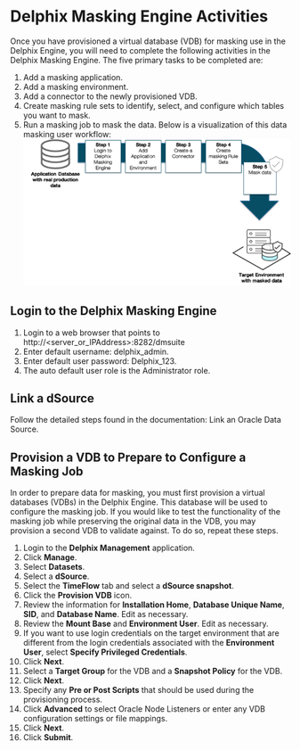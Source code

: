 # Delphix Masking Engine Activities
Once you have provisioned a virtual database (VDB) for masking use in the Delphix Engine, you will need to complete the following activities in the Delphix Masking Engine. The five primary tasks to be completed are:

1. Add a masking application.
2. Add a masking environment.
3. Add a connector to the newly provisioned VDB.
4. Create masking rule sets to identify, select, and configure which tables you want to mask.
5. Run a masking job to mask the data.
Below is a visualization of this data masking user workflow:
![](./media/masking_steps.png)

## Login to the Delphix Masking Engine
1. Login to a web browser that points to  http://<server_or_IPAddress>:8282/dmsuite
2. Enter default username: delphix_admin.
3. Enter default user password:  Delphix_123.
4. The auto default user role is the Administrator role.

## Link a dSource
Follow the detailed steps found in the documentation: Link an Oracle Data Source.

## Provision a VDB to Prepare to Configure a Masking Job
In order to prepare data for masking, you must first provision a virtual databases (VDBs) in the Delphix Engine. This database will be used to configure the masking job. If you would like to test the functionality of the masking job while preserving the original data in the VDB, you may provision a second VDB to validate against. To do so, repeat these steps.

1. Login to the **Delphix Management** application.
2. Click **Manage**.
3. Select **Datasets**.
4. Select a **dSource**.
5. Select the **TimeFlow** tab and select a **dSource snapshot**.
6. Click the **Provision VDB** icon. 
7. Review the information for **Installation Home**, **Database Unique Name**, **SID**, and **Database Name**. Edit as necessary.
8. Review the **Mount Base** and **Environment User**. Edit as necessary.
9. If you want to use login credentials on the target environment that are different from the login credentials associated with the **Environment User**, select **Specify Privileged Credentials**.
10. Click **Next**.
11. Select a **Target Group** for the VDB and a **Snapshot Policy** for the VDB.
12. Click **Next**.
13. Specify any **Pre or Post Scripts** that should be used during the provisioning process.
14. Click **Advanced** to select Oracle Node Listeners or enter any VDB configuration settings or file mappings.
15. Click **Next**.
16. Click **Submit**.

